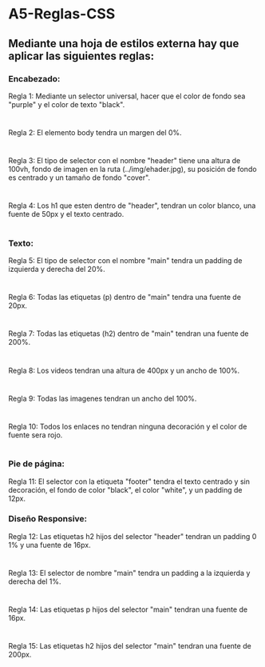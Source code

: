 # A5-Reglas-CSS
## Mediante una hoja de estilos externa hay que aplicar las siguientes reglas:
### Encabezado:
Regla 1: Mediante un selector universal, hacer que el color de fondo sea "purple" y el color de texto "black".
#
Regla 2: El elemento body tendra un margen del 0%.
#
Regla 3: El tipo de selector con el nombre "header" tiene una altura de 100vh, fondo de imagen en la ruta (../img/ehader.jpg), su posición de fondo es centrado y un tamaño de fondo "cover".
#
Regla 4: Los h1 que esten dentro de "header", tendran un color blanco, una fuente de 50px y el texto centrado.
#
### Texto:
Regla 5: El tipo de selector con el nombre "main" tendra un padding de izquierda y derecha del 20%.
#
Regla 6: Todas las etiquetas (p) dentro de "main" tendra una fuente de 20px.
#
Regla 7: Todas las etiquetas (h2) dentro de "main" tendran una fuente de 200%.
#
Regla 8: Los videos tendran una altura de 400px y un ancho de 100%.
#
Regla 9: Todas las imagenes tendran un ancho del 100%.
#
Regla 10: Todos los enlaces no tendran ninguna decoración y el color de fuente sera rojo.
#
### Pie de página:
Regla 11: El selector con la etiqueta "footer" tendra el texto centrado y sin decoración, el fondo de color "black", el color "white", y un padding de 12px.
### Diseño Responsive:
Regla 12: Las etiquetas h2 hijos del selector "header" tendran un padding 0 1% y una fuente de 16px.
#
Regla 13: El selector de nombre "main" tendra un padding a la izquierda y derecha del 1%.
#
Regla 14: Las etiquetas p hijos del selector "main" tendran una fuente de 16px.
#
Regla 15: Las etiquetas h2 hijos del selector "main" tendran una fuente de 200px.
